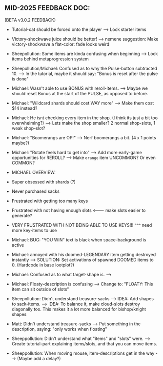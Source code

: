 

## MID-2025 FEEDBACK DOC:
(BETA v3.0.2 FEEDBACK)


- Tutorial-cat should be forced onto the player
--> Lock starter items



- Victory-shockwave juice should be better!
--> nemene suggestion: Make victory-shockwave a flat-color: fade looks weird



- Sheepollution: Some items are kinda confusing when beginning
--> Lock items behind metaprogression system


- Sheepollution/Michael: 
Confused as to why the Pulse-button subtracted 10.
--> In the tutorial, maybe it should say: 
"Bonus is reset after the pulse is done"


- Michael: Wasn't able to use BONUS with reroll-items.
--> Maybe we should reset Bonus at the start of the PULSE, as opposed to before.


- Michael: "Wildcard shards should cost WAY more"
--> Make them cost $14 instead?


- Michael: He isnt checking every item in the shop.
(I think its just a bit too overwhelming?)
--> Lets make the shop smaller? 2 normal shop-slots, 1 weak shop-slot?


- Michael: "Boomerangs are OP!"
--> Nerf boomerangs a bit. (4 x 1 points maybe?)


- Michael: "Rotate feels hard to get into"
--> Add more early-game opportunities for REROLL?
--> Make `orange` item UNCOMMON? Or even COMMON?



- MICHAEL OVERVIEW: 
- Super obsessed with shards (?)
- Never purchased sacks
- Frustrated with getting too many keys
- Frustrated with not having enough slots <--- make slots easier to generate?
- VERY FRUSTRATED WITH NOT BEING ABLE TO USE KEYS!!!
^^^ need more key-items to use


- Michael: BUG:
"YOU WIN" text is black when space-background is active


- Michael: annoyed with his doomed-LEGENDARY item getting destroyed instantly
--> SOLUTION: Set activations of spawned DOOMED items to 0.
(Hardcode in base lootplot?)


- Michael: 
Confused as to what target-shape is.
--> 

- Michael: Floaty-description is confusing
--> Change to: "FLOATY: This item can sit outside of slots"



- Sheepollution: Didn't understand treasure-sacks
--> IDEA: Add shapes to sack-items.
--> IDEA: To balance it, make cloud-slots destroy diagonally too. This makes it a lot more balanced for bishop/knight shapes

- Matt: Didn't understand treasure-sacks
--> Put something in the description, saying: "only works when floating"


- Sheeppollution: Didn't understand what "items" and "slots" were.
--> Create tutorial-part explaining items/slots, and that you can move items.


- Sheeppollution: When moving mouse, item-descriptions get in the way
--> (Maybe add a delay?)


